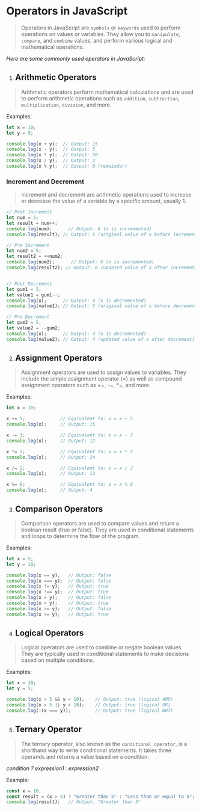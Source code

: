 # Operators in JavaScript
> Operators in JavaScript are `symbols` or `keywords` used to perform operations on values or variables. They allow you to `manipulate`, `compare`, and `combine` values, and perform various logical and mathematical operations. 

*Here are some commonly used operators in JavaScript:*

1. ## Arithmetic Operators

> Arithmetic operators perform mathematical calculations and are used to perform arithmetic operations such as `addition`, `subtraction`, `multiplication`, `division`, and more.

Examples:

```js
let x = 10;
let y = 5;

console.log(x + y);  // Output: 15
console.log(x - y);  // Output: 5
console.log(x * y);  // Output: 50
console.log(x / y);  // Output: 2
console.log(x % y);  // Output: 0 (remainder)
```

### Increment and Decrement
>Increment and decrement are arithmetic operations used to increase or decrease the value of a variable by a specific amount, usually 1.

```js
// Post Increment
let num = 5;
let result = num++;
console.log(num);      // Output: 6 (x is incremented)
console.log(result); // Output: 5 (original value of x before increment)

// Pre Increment
let num2 = 5;
let result2 = ++num2;
console.log(num2);      // Output: 6 (x is incremented)
console.log(result2); // Output: 6 (updated value of x after increment)


// Post Decrement
let gum1 = 5;
let value1 = gum1--;
console.log(x);      // Output: 4 (x is decremented)
console.log(value1); // Output: 5 (original value of x before decrement)

// Pre Decrement
let gum2 = 5;
let value2 = --gum2;
console.log(x);      // Output: 4 (x is decremented)
console.log(value2); // Output: 4 (updated value of x after decrement)

````
  

2. ## Assignment Operators
> Assignment operators are used to assign values to variables. They include the simple assignment operator (=) as well as compound assignment operators such as +=, -=, *=, and more.

Examples:

```js
let x = 10;

x += 5;             // Equivalent to: x = x + 5
console.log(x);     // Output: 15

x -= 3;             // Equivalent to: x = x - 3
console.log(x);     // Output: 12

x *= 2;             // Equivalent to: x = x * 2
console.log(x);     // Output: 24

x /= 2;             // Equivalent to: x = x / 2
console.log(x);     // Output: 12

x %= 8;             // Equivalent to: x = x % 8
console.log(x);     // Output: 4
```


3. ## Comparison Operators

> Comparison operators are used to compare values and return a boolean result (true or false). They are used in conditional statements and loops to determine the flow of the program.

Examples:

```js
let x = 5;
let y = 10;

console.log(x == y);   // Output: false
console.log(x === y);  // Output: false
console.log(x != y);   // Output: true
console.log(x !== y);  // Output: true
console.log(x > y);    // Output: false
console.log(x < y);    // Output: true
console.log(x >= y);   // Output: false
console.log(x <= y);   // Output: true

```

4. ## Logical Operators
> Logical operators are used to combine or negate boolean values. They are typically used in conditional statements to make decisions based on multiple conditions.

Examples:

```js
let x = 10;
let y = 5;

console.log(x > 5 && y < 10);    // Output: true (logical AND)
console.log(x > 5 || y > 10);    // Output: true (logical OR)
console.log(!(x === y));         // Output: true (logical NOT)

```

5. ## Ternary Operator
> The ternary operator, also known as the `conditional operator`, is a shorthand way to write conditional statements. It takes three operands and returns a value based on a condition.

*condition ? expression1 : expression2*

Example:

```js
const x = 10;
const result = (x > 5) ? "Greater than 5" : "Less than or equal to 5";
console.log(result);   // Output: "Greater than 5"

```
